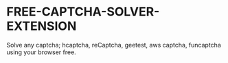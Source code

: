# FREE-CAPTCHA-SOLVER-EXTENSION
Solve any captcha; hcaptcha, reCaptcha, geetest, aws captcha, funcaptcha using your browser free.
